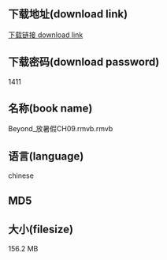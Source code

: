 ## 下载地址(download link)
[下载链接 download link](https://voluble-croquembouche-d321dc.netlify.app/?s=Beyond_%E6%94%BE%E6%9A%91%E5%81%87CH09.rmvb)

## 下载密码(download password)
1411

## 名称(book name)
Beyond_放暑假CH09.rmvb.rmvb

## 语言(language)
chinese

## MD5


## 大小(filesize)
156.2 MB
